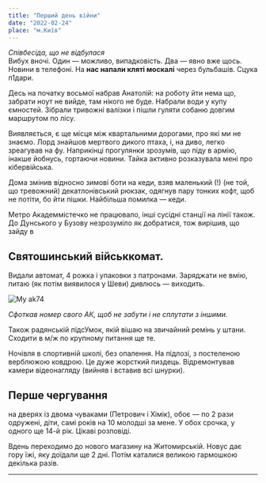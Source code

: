 ```yaml
---
title: "Перший день війни"
date: "2022-02-24"
place: "м.Київ"
---
```


_Співбесіда, що не відбулася_  
Вибух вночі. Один — можливо, випадковість. Два — явно вже щось. Новини в телефоні. На **нас напали кляті москалі** через бульбашів. Сцука п1дари.

Десь на початку восьмої набрав Анатолій: на роботу йти нема що, забрати ноут не вийде, там нікого не буде. Набрали води у купу ємностей. Зібрали тривожні валізки і пішли гуляти собаню довгим маршрутом по лісу.

Виявляється, є ще місця між квартальними дорогами, про які ми не знаємо. Лорд знайшов мертвого дикого птаха, і, на диво, легко зреагував на фу. Наприкінці прогулянки зрозумів, що піду в армію, інакше йобнусь, гортаючи новини. Тайка активно розказувала мені про кібервійська.

Дома змінив відносно зимові боти на кеди, взяв маленький (!) (не той, що тревожний) декатлонівський рюкзак, одягнув пару тонких кофт, щоб не потіти, бо йти пішки. Найбільша помилка — кеди.

Метро Академмістечко не працювало, інші сусідні станції на лінії також. До Дунського у Бузову незрозуміло як добратися, тож вирішив, що зайду в

## Святошинський військкомат.

Видали автомат, 4 рожка і упаковки з патронами. Заряджати не вмію, питаю (як потім виявилося у Шеви) дивлюсь — виходить.

![My ak74](/images/posts-img/24/IMG_20220224_224840.jpg "Сфоткав номер, щоб не прогубити")

_Сфоткав номер свого АК, щоб не забути і не сплутати з іншими._

Також радянській підсУмок, якій вішаю на звичайний ремінь у штани. Сходити в м/ж по крупному питання ще те.

Ночівля в спортивній школі, без опалення. На підлозі, з постеленою верблюжою ковдрою. Це дуже жорсткий пиздець. Відремонтував камери відеонагляду (вийняв і вставив всі шнурки).

## Перше чергування

на дверях із двома чуваками (Петрович і Хімік), обоє — по 2 рази одружені, діти, самі років на 10 молодші за мене. У обох срочка, у одного ще 14-й рік. Цікаві розповіді.

Вдень переходимо до нового магазину на Житомирській. Новус дає гору їжі, яку доїдали ще 2 дні.
Потім каталися великою гармошкою декілька разів.

---
